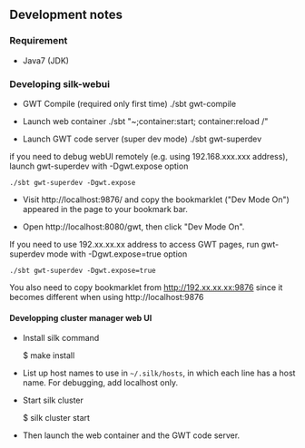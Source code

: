 ## Development notes

### Requirement

 * Java7 (JDK) 


### Developing silk-webui

 - GWT Compile (required only first time)
    ./sbt gwt-compile

 - Launch web container
    ./sbt "~;container:start; container:reload /"

 - Launch GWT code server (super dev mode)
    ./sbt gwt-superdev

  if you need to debug webUI remotely (e.g. using 192.168.xxx.xxx address), launch gwt-superdev with -Dgwt.expose option

    ./sbt gwt-superdev -Dgwt.expose 

 - Visit http://localhost:9876/ and copy the bookmarklet ("Dev Mode On") appeared in the page to your bookmark bar.

 - Open http://localhost:8080/gwt, then click "Dev Mode On".


 If you need to use 192.xx.xx.xx address to access GWT pages, run gwt-superdev mode with -Dgwt.expose=true option

    ./sbt gwt-superdev -Dgwt.expose=true

 You also need to copy bookmarklet from http://192.xx.xx.xx:9876 since it becomes different when using http://localhost:9876

#### Developping cluster manager web UI

* Install silk command

    $ make install

* List up host names to use in `~/.silk/hosts`, in which each line has a host name. For debugging, add localhost only.

* Start silk cluster

    $ silk cluster start

* Then launch the web container and the GWT code server. 



